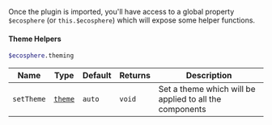 Once the plugin is imported, you'll have access to a global property `$ecosphere` (or `this.$ecosphere`) which will expose some helper functions.

#### Theme Helpers

```bash
$ecosphere.theming
```

| Name       | Type                    | Default | Returns | Description                                             |
| ---------- | ----------------------- | ------- | ------- | ------------------------------------------------------- |
| `setTheme` | [`theme`](/types#theme) | `auto`  | `void`  | Set a theme which will be applied to all the components |
